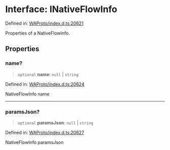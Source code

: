 # Interface: INativeFlowInfo

Defined in: [WAProto/index.d.ts:20621](https://github.com/Fokusdotid/bail/blob/3856b89f13bbe82f2e10396a28cd4ef2089de845/WAProto/index.d.ts#L20621)

Properties of a NativeFlowInfo.

## Properties

### name?

> `optional` **name**: `null` \| `string`

Defined in: [WAProto/index.d.ts:20624](https://github.com/Fokusdotid/bail/blob/3856b89f13bbe82f2e10396a28cd4ef2089de845/WAProto/index.d.ts#L20624)

NativeFlowInfo name

***

### paramsJson?

> `optional` **paramsJson**: `null` \| `string`

Defined in: [WAProto/index.d.ts:20627](https://github.com/Fokusdotid/bail/blob/3856b89f13bbe82f2e10396a28cd4ef2089de845/WAProto/index.d.ts#L20627)

NativeFlowInfo paramsJson
